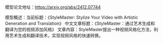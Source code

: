 模型论文地址：https://arxiv.org/abs/2412.07744

模型概述：当前标题：《StyleMaster: Stylize Your Video with Artistic Generation and Translation》
中文文章标题：《StyleMaster：通过艺术生成和翻译为您的视频添加风格》
文章内容：StyleMaster提出一种视频风格化方法，利用艺术生成和翻译技术，实现视频风格的快速转换。
